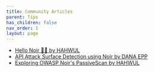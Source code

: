 ```yaml
---
title: Community Articles
parent: Tips
has_children: false
nav_order: 1
layout: page
---
```


* [Hello Noir 👋🏼 by HAHWUL](https://www.hahwul.com/2023/08/03/hello-noir/)
* [API Attack Surface Detection using Noir by DANA EPP](https://danaepp.com/api-attack-surface-detection-using-noir)
* [Exploring OWASP Noir's PassiveScan by HAHWUL](https://www.hahwul.com/2024/11/03/passivescan-in-owasp-noir/)